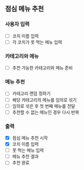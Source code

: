 ## 점심 메뉴 추천
### 사용자 입력
- [ ] 코치 이름 입력
- [ ] 각 코치가 못 먹는 메뉴 입력

### 카테고리와 메뉴
- [ ] 추천 가능한 카테고리와 메뉴 준비

### 메뉴 추천
- [ ] 카테고리 랜덤 정하기
- [ ] 해당 카테고리의 메뉴를 임의로 섞기
- [ ] 임의로 섞은 후 첫 번째 메뉴를 전달
- [ ] 추천할 수 없는 메뉴인 경우 다시 반복

### 출력
- [X] 점심 메뉴 추천 시작
- [X] 코치 이름 입력
- [ ] 못 먹는 메뉴 입력
- [ ] 메뉴 추천 결과
- [ ] 추천 완료